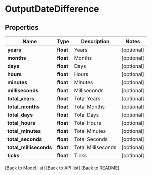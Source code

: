 # OutputDateDifference

## Properties
Name | Type | Description | Notes
------------ | ------------- | ------------- | -------------
**years** | **float** | Years | [optional] 
**months** | **float** | Months | [optional] 
**days** | **float** | Days | [optional] 
**hours** | **float** | Hours | [optional] 
**minutes** | **float** | Minutes | [optional] 
**milliseconds** | **float** | Milliseconds | [optional] 
**total_years** | **float** | Total Years | [optional] 
**total_months** | **float** | Total Months | [optional] 
**total_days** | **float** | Total Days | [optional] 
**total_hours** | **float** | Total Hours | [optional] 
**total_minutes** | **float** | Total Minutes | [optional] 
**total_seconds** | **float** | Total Seconds | [optional] 
**total_milliseconds** | **float** | Total Milliseconds | [optional] 
**ticks** | **float** | Ticks | [optional] 

[[Back to Model list]](../README.md#documentation-for-models) [[Back to API list]](../README.md#documentation-for-api-endpoints) [[Back to README]](../README.md)


